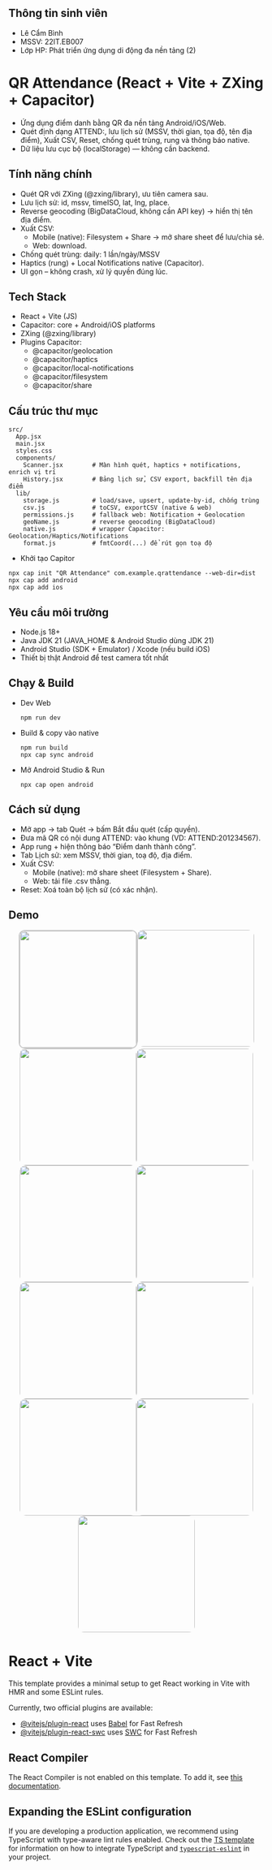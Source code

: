 ## Thông tin sinh viên
- Lê Cẩm Bình
- MSSV: 22IT.EB007
- Lớp HP: Phát triển ứng dụng di động đa nền tảng (2)

# QR Attendance (React + Vite + ZXing + Capacitor)
- Ứng dụng điểm danh bằng QR đa nền tảng Android/iOS/Web.
- Quét định dạng ATTEND:<MSSV>, lưu lịch sử (MSSV, thời gian, tọa độ, tên địa điểm), Xuất CSV, Reset, chống quét trùng, rung và thông báo native.
- Dữ liệu lưu cục bộ (localStorage) — không cần backend.

## Tính năng chính
- Quét QR với ZXing (@zxing/library), ưu tiên camera sau.
- Lưu lịch sử: id, mssv, timeISO, lat, lng, place.
- Reverse geocoding (BigDataCloud, không cần API key) → hiển thị tên địa điểm.
- Xuất CSV:
  - Mobile (native): Filesystem + Share → mở share sheet để lưu/chia sẻ.
  - Web: download.
- Chống quét trùng: daily: 1 lần/ngày/MSSV
- Haptics (rung) + Local Notifications native (Capacitor).
- UI gọn – không crash, xử lý quyền đúng lúc.

## Tech Stack
- React + Vite (JS)
- Capacitor: core + Android/iOS platforms
- ZXing (@zxing/library)
- Plugins Capacitor:
  - @capacitor/geolocation
  - @capacitor/haptics
  - @capacitor/local-notifications
  - @capacitor/filesystem
  - @capacitor/share

## Cấu trúc thư mục
```
src/
  App.jsx
  main.jsx
  styles.css
  components/
    Scanner.jsx        # Màn hình quét, haptics + notifications, enrich vị trí
    History.jsx        # Bảng lịch sử, CSV export, backfill tên địa điểm
  lib/
    storage.js         # load/save, upsert, update-by-id, chống trùng
    csv.js             # toCSV, exportCSV (native & web)
    permissions.js     # fallback web: Notification + Geolocation
    geoName.js         # reverse geocoding (BigDataCloud)
    native.js          # wrapper Capacitor: Geolocation/Haptics/Notifications
    format.js          # fmtCoord(...) để rút gọn toạ độ
```
- Khởi tạo Capitor
```
npx cap init "QR Attendance" com.example.qrattendance --web-dir=dist
npx cap add android
npx cap add ios
```

## Yêu cầu môi trường
- Node.js 18+
- Java JDK 21 (JAVA_HOME & Android Studio dùng JDK 21)
- Android Studio (SDK + Emulator) / Xcode (nếu build iOS)
- Thiết bị thật Android để test camera tốt nhất

## Chạy & Build
- Dev Web
  ```
  npm run dev
  ```
- Build & copy vào native
  ```
  npm run build
  npx cap sync android
  ```
- Mở Android Studio & Run
  ```
  npx cap open android
  ```
## Cách sử dụng
- Mở app → tab Quét → bấm Bắt đầu quét (cấp quyền).
- Đưa mã QR có nội dung ATTEND:<MSSV> vào khung (VD: ATTEND:201234567).
- App rung + hiện thông báo “Điểm danh thành công”.
- Tab Lịch sử: xem MSSV, thời gian, toạ độ, địa điểm.
- Xuất CSV:
  - Mobile (native): mở share sheet (Filesystem + Share).
  - Web: tải file .csv thẳng.
- Reset: Xoá toàn bộ lịch sử (có xác nhận).

## Demo
<p align="center" style="max-width:1000px;margin:0 auto;display:flex;flex-wrap:wrap;justify-content:center;">
  <img src="./public/img_10.png" style="width:230px;max-width:100%;height:auto;border-radius:12px;border:2px solid #ccc;" loading="lazy" decoding="async">
  <img src="./public/img_9.png" style="width:230px;max-width:100%;height:auto;border-radius:12px;" loading="lazy" decoding="async">
  <img src="./public/img_1.png" style="width:230px;max-width:100%;height:auto;border-radius:12px;" loading="lazy" decoding="async">
  <img src="./public/img_2.png" style="width:230px;max-width:100%;height:auto;border-radius:12px;" loading="lazy" decoding="async">
  <img src="./public/img_3.png" style="width:230px;max-width:100%;height:auto;border-radius:12px;" loading="lazy" decoding="async">
  <img src="./public/img_4.png" style="width:230px;max-width:100%;height:auto;border-radius:12px;" loading="lazy" decoding="async">
  <img src="./public/img_5.png" style="width:230px;max-width:100%;height:auto;border-radius:12px;" loading="lazy" decoding="async">
  <img src="./public/img_6.png" style="width:230px;max-width:100%;height:auto;border-radius:12px;" loading="lazy" decoding="async">
  <img src="./public/img_7.png" style="width:230px;max-width:100%;height:auto;border-radius:12px;" loading="lazy" decoding="async">
  <img src="./public/img.png" style="width:230px;max-width:100%;height:auto;border-radius:12px;" loading="lazy" decoding="async">
  <img src="./public/img_8.png" style="width:230px;max-width:100%;height:auto;border-radius:12px;" loading="lazy" decoding="async">
</p>

# React + Vite

This template provides a minimal setup to get React working in Vite with HMR and some ESLint rules.

Currently, two official plugins are available:

- [@vitejs/plugin-react](https://github.com/vitejs/vite-plugin-react/blob/main/packages/plugin-react) uses [Babel](https://babeljs.io/) for Fast Refresh
- [@vitejs/plugin-react-swc](https://github.com/vitejs/vite-plugin-react/blob/main/packages/plugin-react-swc) uses [SWC](https://swc.rs/) for Fast Refresh

## React Compiler

The React Compiler is not enabled on this template. To add it, see [this documentation](https://react.dev/learn/react-compiler/installation).

## Expanding the ESLint configuration

If you are developing a production application, we recommend using TypeScript with type-aware lint rules enabled. Check out the [TS template](https://github.com/vitejs/vite/tree/main/packages/create-vite/template-react-ts) for information on how to integrate TypeScript and [`typescript-eslint`](https://typescript-eslint.io) in your project.

